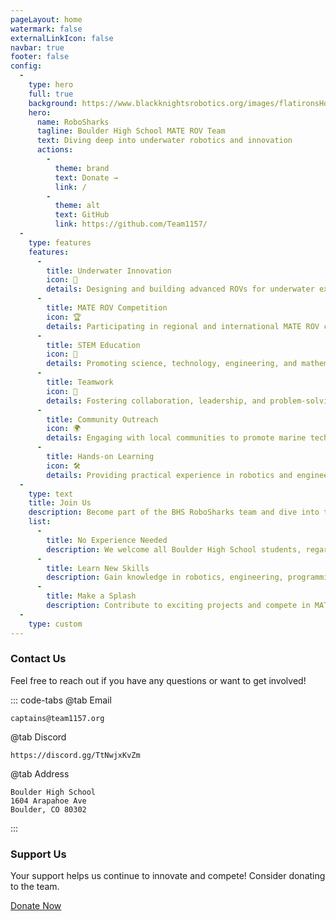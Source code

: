 ```yaml
---
pageLayout: home
watermark: false
externalLinkIcon: false
navbar: true
footer: false
config:
  -
    type: hero
    full: true
    background: https://www.blackknightsrobotics.org/images/flatironsHome.png
    hero:
      name: RoboSharks
      tagline: Boulder High School MATE ROV Team
      text: Diving deep into underwater robotics and innovation
      actions:
        -
          theme: brand
          text: Donate →
          link: /
        -
          theme: alt
          text: GitHub
          link: https://github.com/Team1157/
  -
    type: features
    features:
      -
        title: Underwater Innovation
        icon: 🦈
        details: Designing and building advanced ROVs for underwater exploration
      -
        title: MATE ROV Competition
        icon: 🏆
        details: Participating in regional and international MATE ROV competitions
      -
        title: STEM Education
        icon: 🔬
        details: Promoting science, technology, engineering, and mathematics
      -
        title: Teamwork
        icon: 🤝
        details: Fostering collaboration, leadership, and problem-solving skills
      -
        title: Community Outreach
        icon: 🌍
        details: Engaging with local communities to promote marine technology
      -
        title: Hands-on Learning
        icon: 🛠️
        details: Providing practical experience in robotics and engineering
  -
    type: text
    title: Join Us
    description: Become part of the BHS RoboSharks team and dive into the world of underwater robotics.
    list:
      -
        title: No Experience Needed
        description: We welcome all Boulder High School students, regardless of prior experience.
      -
        title: Learn New Skills
        description: Gain knowledge in robotics, engineering, programming, and more.
      -
        title: Make a Splash
        description: Contribute to exciting projects and compete in MATE ROV events.
  -
    type: custom
---
```

<div style="max-width: 960px;margin:0 auto;">

### Contact Us
Feel free to reach out if you have any questions or want to get involved!

::: code-tabs
@tab Email
```
captains@team1157.org
```
@tab Discord
```
https://discord.gg/TtNwjxKvZm
```
@tab Address
```
Boulder High School
1604 Arapahoe Ave
Boulder, CO 80302
```
:::

### Support Us
Your support helps us continue to innovate and compete! Consider donating to the team.

[Donate Now](/)

</div>
